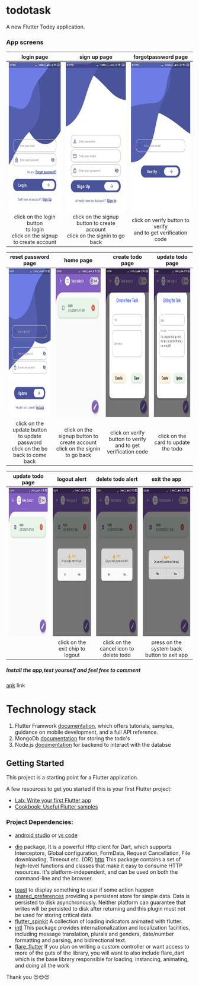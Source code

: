 # todotask

A new Flutter Todey application.



### App screens


login page |sign up page | forgotpassword page
:-------------------------:|:-------------------------:|:-------------------------:
<img src="appscreenshots/loginpage.jpeg" alt="List of Tasks Screen" width="220" height="400"> | <img src="appscreenshots/signuppage.jpeg" alt="List of Tasks Screen" width="220" height="400">  | <img src="appscreenshots/forgotpasswordpage.jpeg" alt="List of Tasks Screen" width="220" height="400">
 click on the login button <br> to login <br> click on the signup to create account|click on the signup button to create account<br>click on the signin to go back | click on verify button to verify <br> and to get verification code

 reset password page |home page | create todo page |update todo page 
:-------------------------:|:-------------------------:|:-------------------------:|:------:
<img src="appscreenshots/resetpasswordpage.jpeg" alt="resetpasswordpage" width="220" height="400"> | <img src="appscreenshots/homepage.jpeg" alt="homepage" width="220" height="400">  | <img src="appscreenshots/createtodopage.jpeg" alt="createtodopage" width="220" height="400">|<img src="appscreenshots/updatetodopage.jpeg" alt="updatetodopage" width="220" height="400">
 click on the update button <br> to update password <br> click on the bo back to come back |click on the signup button to create account<br>click on the signin to go back | click on verify button to verify <br> and to get verification code|click on the card to update<br>the todo  

 update todo page |logout alert  | delete todo alert|exit the app
:-------------------------:|:-------------------------:|:-------------------------:|:------------------:
<img src="appscreenshots/updatehomepage.jpeg" alt="updatehomepage" width="220" height="400"> | <img src="appscreenshots/logoutalert.jpeg" alt="logoutalert" width="220" height="400">  | <img src="appscreenshots/deletealert.jpeg" alt="deletealert" width="220" height="400"> |<img src="appscreenshots/exitappalert.jpeg" alt="updatetodopage" width="220" height="400">
 ||click on the exit chip to logout| click on the cancel icon to delete todo | press on the system back button to exit app

##### Install the app,test yourself and feel free to comment
[apk](apks/app.apk) link


# Technology stack 

1. Flutter Framwork [documentation](https://flutter.dev/docs), which offers tutorials,
samples, guidance on mobile development, and a full API reference.
2. MongoDb [documentation](https://docs.mongodb.com/) for storing the todo's
3. Node.js [documentation](https://nodejs.org/en/docs/) for backend to interact with the databse

## Getting Started

This project is a starting point for a Flutter application.

A few resources to get you started if this is your first Flutter project:

- [Lab: Write your first Flutter app](https://flutter.dev/docs/get-started/codelab)
- [Cookbook: Useful Flutter samples](https://flutter.dev/docs/cookbook)


### Project Dependencies:

* [android studio](https://developer.android.com/studio) or [vs code](https://code.visualstudio.com/)
 
    <!-- 1. [hive](https://pub.dev/packages/hive#-readme-tab-) Hive is a lightweight and blazing fast key-value database written in pure Dart. By using this package we can perform the database operations.
    2. [hive_flutter](https://pub.dev/packages/hive_flutter) package it gives the support to hive package.
    3. [hive_generator](https://pub.dev/packages/hive_generator) package(dev dependency) for generating the custom objects for hive database.
    4. [build_runner](https://pub.dev/packages/build_runner) package provides a concrete way of generating files using Dart code.<br>
    5. [path_provider](https://pub.dev/packages/path_provider) package to getting the directory path(Location) for the hive database to store the todo's -->
* [dio](https://pub.dev/packages/dio) package, It is a powerful Http client for Dart, which supports Interceptors, Global configuration, FormData, Request Cancellation, File downloading, Timeout etc. {OR} [http](https://pub.dev/packages/http) This package contains a set of high-level functions and classes that make it easy to consume HTTP resources. It's platform-independent, and can be used on both the command-line and the browser.
- [toast](https://pub.dev/packages/fluttertoast) to display something to user if some action happen
- [shared_preferences](https://pub.dev/packages/shared_preferences) providing a persistent store for simple data. Data is persisted to disk asynchronously. Neither platform can guarantee that writes will be persisted to disk after returning and this plugin must not be used for storing critical data.
- [flutter_spinkit](https://pub.dev/packages/flutter_spinkit) A collection of loading indicators animated with flutter.
- [intl](https://pub.dev/packages/intl) This package provides internationalization and localization facilities, including message translation, plurals and genders, date/number formatting and parsing, and bidirectional text.
- [flare_flutter](https://pub.dev/packages/flare_flutter) If you plan on writing a custom controller or want access to more of the guts of the library, you will want to also include flare_dart which is the base library responsible for loading, instancing, animating, and doing all the work


Thank you 😍️😍️😍️
 